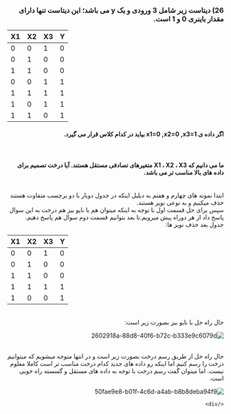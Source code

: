 
<div dir="rtl">
  
  ### 26) دیتاست زیر شامل 3 ورودی و یک y می باشد؛ این دیتاست تنها دارای مقدار باینری 0 و 1 است.
  </div>
  
| X1 | X2 | X3 | Y |
|----|----|----|---|
|  0 |  0 |  1 | 0 |
|  0 |  1 |  0 | 0 |
|  1 |  1 |  0 | 0 |
|  0 |  0 |  1 | 1 |
|  1 |  1 |  1 | 1 |
|  1 |  0 |  1 | 1 |
|  1 |  1 |  0 | 1 |
  
  <div dir="rtl">
  
  #### اگر داده ی x1=0 ,x2=0 ,x3=1 بیاید در کدام کلاس قرار می گیرد.
   <br/>

  #### ما می دانیم که X1 ، X2 ، X3 متغیرهای تصادفی مستقل هستند. آیا درخت تصمیم برای داده های بالا مناسب تر می باشد.
  

 <br/>
  ابتدا نمونه های چهارم و هفتم به دیلیل اینکه در جدول دوبار با دو برچسب متفاوت هستند حذف میکنیم و به نوعی نویز هستند.
   <br/>
  سپس برای حل قسمت اول با توجه به اینکه میتوان هم با نایو بیز هم درخت به این سوال پاسخ داد از هر دوراه پیش میرویم.تا بعد بتوانیم قسمت دوم سوال هم پاسخ دهیم.
 <br/>
  جدول بعد حذف نویز ها:
   <br/>
  </div>
  
| X1 | X2 | X3 | Y |
|----|----|----|---|
|  0 |  0 |  1 | 0 |
|  0 |  1 |  0 | 0 |
|  1 |  1 |  0 | 0 |
|  1 |  1 |  1 | 1 |
|  1 |  0 |  0 | 1 |  

   <div dir="rtl">
 <br/>
 حال راه حل با نایو بیز بصورت زیر است:
 <br/> 
  
  ![2602918a-88d8-40f6-b72c-b333e9c6079d](https://user-images.githubusercontent.com/94288799/147374758-2214e341-0e4e-4fd0-9b97-182f2f6c2e02.jpg)


  <br/> 
  حال راه حل از طریق رسم درخت بصورت زیر است و در انتها متوجه میشویم که میتوانیم درخت را رسم کنیم اما اینکه رو داده های جدید کدام درخت مناسب تر است کاملا معلوم نیست. اما میتوان گفت رسم درخت با توجه به داده های مستقل و گسسته راه خوبی است.
   <br/>
  
  ![50fae9e8-b01f-4c6d-a4ab-b8b8deba94f9](https://user-images.githubusercontent.com/94288799/147374764-f845bf0e-6905-4eb1-a841-872b301009b0.jpg)

  
    </div>


